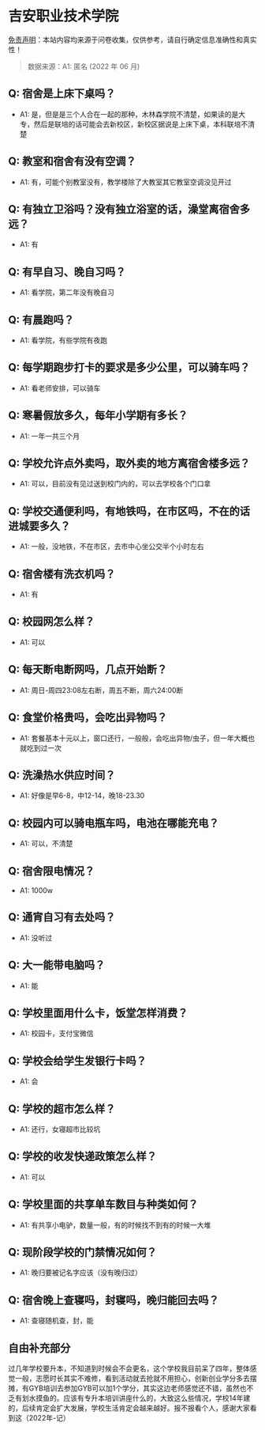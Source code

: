 # 吉安职业技术学院

[免责声明](https://colleges.chat/#_3)：本站内容均来源于问卷收集，仅供参考，请自行确定信息准确性和真实性！

> 数据来源：A1: 匿名 (2022 年 06 月)

## Q: 宿舍是上床下桌吗？

- A1: 是，但是是三个人合在一起的那种，木林森学院不清楚，如果读的是大专，然后是联培的话可能会去新校区，新校区据说是上床下桌，本科联培不清楚

## Q: 教室和宿舍有没有空调？

- A1: 有，可能个别教室没有，教学楼除了大教室其它教室空调没见开过

## Q: 有独立卫浴吗？没有独立浴室的话，澡堂离宿舍多远？

- A1: 有

## Q: 有早自习、晚自习吗？

- A1: 看学院，第二年没有晚自习

## Q: 有晨跑吗？

- A1: 看学院，有些学院有夜跑

## Q: 每学期跑步打卡的要求是多少公里，可以骑车吗？

- A1: 看老师安排，可以骑车

## Q: 寒暑假放多久，每年小学期有多长？

- A1: 一年一共三个月

## Q: 学校允许点外卖吗，取外卖的地方离宿舍楼多远？

- A1: 可以，目前没有见过送到校门内的，可以去学校各个门口拿

## Q: 学校交通便利吗，有地铁吗，在市区吗，不在的话进城要多久？

- A1: 一般，没地铁，不在市区，去市中心坐公交半个小时左右

## Q: 宿舍楼有洗衣机吗？

- A1: 有

## Q: 校园网怎么样？

- A1: 可以

## Q: 每天断电断网吗，几点开始断？

- A1: 周日-周四23:08左右断，周五不断，周六24:00断

## Q: 食堂价格贵吗，会吃出异物吗？

- A1: 套餐基本十元以上，窗口还行，一般般，会吃出异物/虫子，但一年大概也就吃到过一次

## Q: 洗澡热水供应时间？

- A1: 好像是早6-8，中12-14，晚18-23.30

## Q: 校园内可以骑电瓶车吗，电池在哪能充电？

- A1: 可以，不清楚

## Q: 宿舍限电情况？

- A1: 1000w

## Q: 通宵自习有去处吗？

- A1: 没听过

## Q: 大一能带电脑吗？

- A1: 能

## Q: 学校里面用什么卡，饭堂怎样消费？

- A1: 校园卡，支付宝微信

## Q: 学校会给学生发银行卡吗？

- A1: 会

## Q: 学校的超市怎么样？

- A1: 还行，女寝超市比较坑

## Q: 学校的收发快递政策怎么样？

- A1: 可以

## Q: 学校里面的共享单车数目与种类如何？

- A1: 有共享小电驴，数量一般，有的时候找不到有的时候一大堆

## Q: 现阶段学校的门禁情况如何？

- A1: 晚归要被记名字应该（没有晚归过）

## Q: 宿舍晚上查寝吗，封寝吗，晚归能回去吗？

- A1: 查寝随机查，封，能

## 自由补充部分

过几年学校要升本，不知道到时候会不会更名，这个学校我目前呆了四年，整体感觉一般，志愿时长其实不难修，看到活动就去抢就不用担心，创新创业学分多去摆摊，有GYB培训去参加GYB可以加1个学分，其实这边老师感觉还不错，虽然也不乏有划水摸鱼的。应该有专升本培训讲座什么的，大致这么些情况，学校14年建的，后续肯定会扩大发展，学校生活肯定会越来越好。报不报看个人，感谢大家看到这（2022年-记）